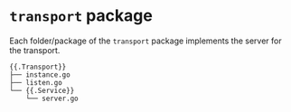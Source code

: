 # `transport` package

Each folder/package of the `transport` package implements the server for the transport.

```text
{{.Transport}}
├── instance.go
├── listen.go
└── {{.Service}}
    └── server.go
```
